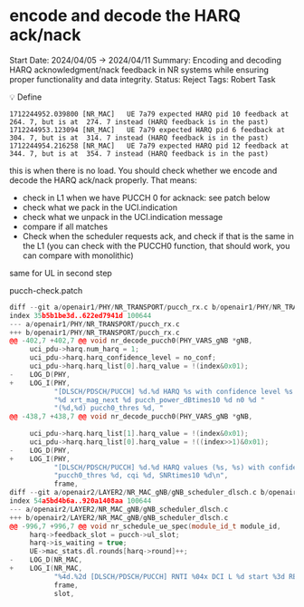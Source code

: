 # encode and decode the HARQ ack/nack

Start Date: 2024/04/05 → 2024/04/11
Summary: Encoding and decoding HARQ acknowledgment/nack feedback in NR systems while ensuring proper functionality and data integrity.
Status: Reject
Tags: Robert Task

<aside>
💡 Define

</aside>

```
1712244952.039800 [NR_MAC]   UE 7a79 expected HARQ pid 10 feedback at  264. 7, but is at  274. 7 instead (HARQ feedback is in the past)
1712244953.123094 [NR_MAC]   UE 7a79 expected HARQ pid 6 feedback at  304. 7, but is at  314. 7 instead (HARQ feedback is in the past)
1712244954.216258 [NR_MAC]   UE 7a79 expected HARQ pid 12 feedback at  344. 7, but is at  354. 7 instead (HARQ feedback is in the past)
```

this is when there is no load. You should check whether we encode and decode the HARQ ack/nack properly. That means:

- check in L1 when we have PUCCH 0 for acknack: see patch below
- check what we pack in the UCI.indication
- check what we unpack in the UCI.indication message
- compare if all matches
- Check when the scheduler requests ack, and check if that is the same in the L1 (you can check with the PUCCH0 function, that should work, you can compare with monolithic)

same for UL in second step

pucch-check.patch

```cpp
diff --git a/openair1/PHY/NR_TRANSPORT/pucch_rx.c b/openair1/PHY/NR_TRANSPORT/pucch_rx.c
index 35b5b1be3d..622ed7941d 100644
--- a/openair1/PHY/NR_TRANSPORT/pucch_rx.c
+++ b/openair1/PHY/NR_TRANSPORT/pucch_rx.c
@@ -402,7 +402,7 @@ void nr_decode_pucch0(PHY_VARS_gNB *gNB,
     uci_pdu->harq.num_harq = 1;
     uci_pdu->harq.harq_confidence_level = no_conf;
     uci_pdu->harq.harq_list[0].harq_value = !(index&0x01);
-    LOG_D(PHY,
+    LOG_I(PHY,
           "[DLSCH/PDSCH/PUCCH] %d.%d HARQ %s with confidence level %s xrt_mag "
           "%d xrt_mag_next %d pucch_power_dBtimes10 %d n0 %d "
           "(%d,%d) pucch0_thres %d, "
@@ -438,7 +438,7 @@ void nr_decode_pucch0(PHY_VARS_gNB *gNB,
 
     uci_pdu->harq.harq_list[1].harq_value = !(index&0x01);
     uci_pdu->harq.harq_list[0].harq_value = !((index>>1)&0x01);
-    LOG_D(PHY,
+    LOG_I(PHY,
           "[DLSCH/PDSCH/PUCCH] %d.%d HARQ values (%s, %s) with confidence level %s, xrt_mag %d xrt_mag_next %d pucch_power_dBtimes10 %d n0 %d (%d,%d) "
           "pucch0_thres %d, cqi %d, SNRtimes10 %d\n",
           frame,
diff --git a/openair2/LAYER2/NR_MAC_gNB/gNB_scheduler_dlsch.c b/openair2/LAYER2/NR_MAC_gNB/gNB_scheduler_dlsch.c
index 54a5bd4b6a..920a1408aa 100644
--- a/openair2/LAYER2/NR_MAC_gNB/gNB_scheduler_dlsch.c
+++ b/openair2/LAYER2/NR_MAC_gNB/gNB_scheduler_dlsch.c
@@ -996,7 +996,7 @@ void nr_schedule_ue_spec(module_id_t module_id,
     harq->feedback_slot = pucch->ul_slot;
     harq->is_waiting = true;
     UE->mac_stats.dl.rounds[harq->round]++;
-    LOG_D(NR_MAC,
+    LOG_I(NR_MAC,
           "%4d.%2d [DLSCH/PDSCH/PUCCH] RNTI %04x DCI L %d start %3d RBs %3d startSymbol %2d nb_symbol %2d dmrspos %x MCS %2d nrOfLayers %d TBS %4d HARQ PID %2d round %d RV %d NDI %d dl_data_to_ULACK %d (%d.%d) PUCCH allocation %d TPC %d\n",
           frame,
           slot,
```